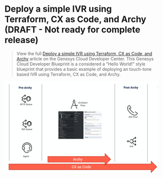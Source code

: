 # Deploy a simple IVR using Terraform, CX as Code, and Archy (DRAFT - Not ready for complete release)

> View the full [Deploy a simple IVR using Terraform, CX as Code, and Archy](https://developer.mypurecloud.com/blueprints/) article on the Genesys Cloud Developer Center. This Genesys Cloud Developer Blueprint is a considered a "Hello World!" style blueprint that provides a basic example of deploying an touch-tone based IVR using Terraform, CX as Code, and Archy.

![Deploy a simple IVR using Terraform, CX as Code, and Archy](blueprint/images/SimpleIvrFlowDeploy.png "Deploy a simple IVR using Terraform, CX as Code, and Archy")